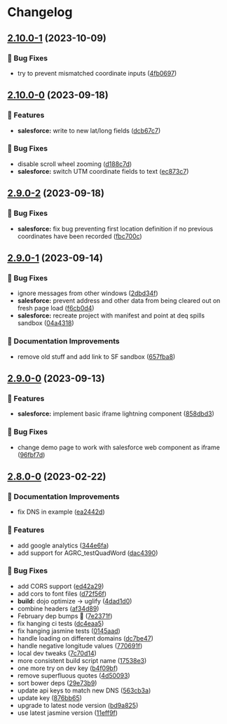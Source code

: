 # Changelog

## [2.10.0-1](https://github.com/agrc/deq-spills/compare/v2.10.0-0...v2.10.0-1) (2023-10-09)


### 🐛 Bug Fixes

* try to prevent mismatched coordinate inputs ([4fb0697](https://github.com/agrc/deq-spills/commit/4fb06976be930800407a0d1815dd0acdb99cc08e))

## [2.10.0-0](https://github.com/agrc/deq-spills/compare/v2.9.0-2...v2.10.0-0) (2023-09-18)


### 🚀 Features

* **salesforce:** write to new lat/long fields ([dcb67c7](https://github.com/agrc/deq-spills/commit/dcb67c716186ebdf1cd21f11ebdd82112f35857c))


### 🐛 Bug Fixes

* disable scroll wheel zooming ([d188c7d](https://github.com/agrc/deq-spills/commit/d188c7d4859aac3dfbce724d2a96db3e0941058a))
* **salesforce:** switch UTM coordinate fields to text ([ec873c7](https://github.com/agrc/deq-spills/commit/ec873c7cf85a23fe327a632d6455ddecefc607a8))

## [2.9.0-2](https://github.com/agrc/deq-spills/compare/v2.9.0-1...v2.9.0-2) (2023-09-18)


### 🐛 Bug Fixes

* **salesforce:** fix bug preventing first location definition if no previous coordinates have been recorded ([fbc700c](https://github.com/agrc/deq-spills/commit/fbc700cec02e1d56fbdcdd622c42c7724ddd7d8b))

## [2.9.0-1](https://github.com/agrc/deq-spills/compare/v2.9.0-0...v2.9.0-1) (2023-09-14)


### 🐛 Bug Fixes

* ignore messages from other windows ([2dbd34f](https://github.com/agrc/deq-spills/commit/2dbd34f26b13af4c504bef67125f09d293706247))
* **salesforce:** prevent address and other data from being cleared out on fresh page load ([f6cb0d4](https://github.com/agrc/deq-spills/commit/f6cb0d4f225a1c00c05618e73417994045e3f5f9))
* **salesforce:** recreate project with manifest and point at deq spills sandbox ([04a4318](https://github.com/agrc/deq-spills/commit/04a43183718bc92f59b8bbb265747a5f2a28d24c))


### 📖 Documentation Improvements

* remove old stuff and add link to SF sandbox ([657fba8](https://github.com/agrc/deq-spills/commit/657fba8d004266144821fbce0c608da752be393a))

## [2.9.0-0](https://github.com/agrc/deq-spills/compare/v2.8.0-0...v2.9.0-0) (2023-09-13)


### 🚀 Features

* **salesforce:** implement basic iframe lightning component ([858dbd3](https://github.com/agrc/deq-spills/commit/858dbd30ad4de0d7e159d7e6e9b13000a0124a96))


### 🐛 Bug Fixes

* change demo page to work with salesforce web component as iframe ([96fbf7d](https://github.com/agrc/deq-spills/commit/96fbf7d0cd48c741c4f3910265ef145db265b293))

## [2.8.0-0](https://github.com/agrc/deq-spills/compare/v2.7.3...v2.8.0-0) (2023-02-22)


### 📖 Documentation Improvements

* fix DNS in example ([ea2442d](https://github.com/agrc/deq-spills/commit/ea2442dfe586c07e9c0ea4bdee8af322dd0ffbc1))


### 🚀 Features

* add google analytics ([344e6fa](https://github.com/agrc/deq-spills/commit/344e6fa718102ca483a6883d68b47154738f2c66))
* add support for AGRC_testQuadWord ([dac4390](https://github.com/agrc/deq-spills/commit/dac4390504b071cfb9c20b144d4e106ecbd3d21c))


### 🐛 Bug Fixes

* add CORS support ([ed42a29](https://github.com/agrc/deq-spills/commit/ed42a297f19e7b8df9b588e529b8de6d48473797))
* add cors to font files ([d72f56f](https://github.com/agrc/deq-spills/commit/d72f56f7947498ae06633d40b45fe1cf09ec278d))
* **build:** dojo optimize -&gt; uglify ([4dad1d0](https://github.com/agrc/deq-spills/commit/4dad1d0c39d4e9230b38266639335711f6e6b348))
* combine headers ([af34d89](https://github.com/agrc/deq-spills/commit/af34d890deeb36e5c804736fda56efb40a04b813))
* February dep bumps 🌲 ([7e2371f](https://github.com/agrc/deq-spills/commit/7e2371fc278afe01dc370aae3e0abd295cbc60f1))
* fix hanging ci tests ([dc4eaa5](https://github.com/agrc/deq-spills/commit/dc4eaa5813d57de43ee1783cf7cd618243766315))
* fix hanging jasmine tests ([0145aad](https://github.com/agrc/deq-spills/commit/0145aada41625be0339c6148c0824af470de1735))
* handle loading on different domains ([dc7be47](https://github.com/agrc/deq-spills/commit/dc7be47c8dcda2d5f0faa57a821e76c44dd36dcb))
* handle negative longitude values ([770691f](https://github.com/agrc/deq-spills/commit/770691f9c8e2a6380201f2924c4af416cc503500))
* local dev tweaks ([7c70d14](https://github.com/agrc/deq-spills/commit/7c70d14464b7d278b88d2140a0f91d0ed71702ab))
* more consistent build script name ([17538e3](https://github.com/agrc/deq-spills/commit/17538e322d446544f038a069abdecda7f6f44874))
* one more try on dev key ([b4f09bf](https://github.com/agrc/deq-spills/commit/b4f09bfdd5c203d2c50bd2bb02b9a046b054ba0e))
* remove superfluous quotes ([4d50093](https://github.com/agrc/deq-spills/commit/4d50093f13bd7c41136658300fff579948b5ec02))
* sort bower deps ([29e73b9](https://github.com/agrc/deq-spills/commit/29e73b96e55cebaa6ae62acd73ad14a1d7ae6d23))
* update api keys to match new DNS ([563cb3a](https://github.com/agrc/deq-spills/commit/563cb3a8d5f4a7b47ccf52db136976569dce1263))
* update key ([876bb65](https://github.com/agrc/deq-spills/commit/876bb65aaaf71627a5e644373df777052f1a43a2))
* upgrade to latest node version ([bd9a825](https://github.com/agrc/deq-spills/commit/bd9a825d91de3f9f4ad806da5254a789936182c7))
* use latest jasmine version ([11eff9f](https://github.com/agrc/deq-spills/commit/11eff9fab8c079991d0f85fd8c76c5ea46c02d3b))
